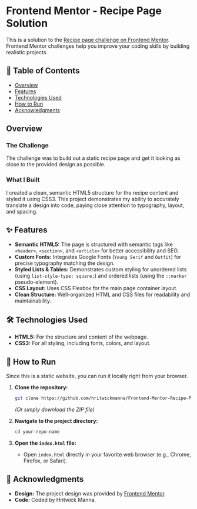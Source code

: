 # Frontend Mentor - Recipe Page Solution

This is a solution to the [Recipe page challenge on Frontend Mentor](https://www.frontendmentor.io/challenges/recipe-page-KiTsR8QQKm). Frontend Mentor challenges help you improve your coding skills by building realistic projects.

## 📖 Table of Contents

* [Overview](#-overview)
* [Features](#-features)
* [Technologies Used](#-technologies-used)
* [How to Run](#-how-to-run)
* [Acknowledgments](#-acknowledgments)

## Overview

### The Challenge

The challenge was to build out a static recipe page and get it looking as close to the provided design as possible.

### What I Built

I created a clean, semantic HTML5 structure for the recipe content and styled it using CSS3. This project demonstrates my ability to accurately translate a design into code, paying close attention to typography, layout, and spacing.

## ✨ Features

* **Semantic HTML5:** The page is structured with semantic tags like `<header>`, `<section>`, and `<article>` for better accessibility and SEO.
* **Custom Fonts:** Integrates Google Fonts (`Young Serif` and `Outfit`) for precise typography matching the design.
* **Styled Lists & Tables:** Demonstrates custom styling for unordered lists (using `list-style-type: square;`) and ordered lists (using the `::marker` pseudo-element).
* **CSS Layout:** Uses CSS Flexbox for the main page container layout.
* **Clean Structure:** Well-organized HTML and CSS files for readability and maintainability.

## 🛠️ Technologies Used

* **HTML5:** For the structure and content of the webpage.
* **CSS3:** For all styling, including fonts, colors, and layout.

## 📂 How to Run

Since this is a static website, you can run it locally right from your browser.

1.  **Clone the repository:**
    ```bash
    git clone https://github.com/hritwickmanna/Frontend-Mentor-Recipe-Page-Solution.git
    ```
    *(Or simply download the ZIP file)*

2.  **Navigate to the project directory:**
    ```bash
    cd your-repo-name
    ```

3.  **Open the `index.html` file:**
    * Open `index.html` directly in your favorite web browser (e.g., Chrome, Firefox, or Safari).

## 🙏 Acknowledgments

* **Design:** The project design was provided by [Frontend Mentor](https://www.frontendmentor.io).
* **Code:** Coded by Hritwick Manna.
